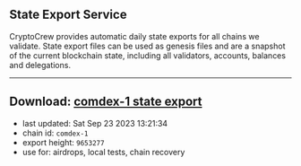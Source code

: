 ## State Export Service
CryptoCrew provides automatic daily state exports for all chains we validate. State export files can be used as genesis files and are a snapshot of the current blockchain state, including all validators, accounts, balances and delegations.

---
**Download: [comdex-1 state export](https://dl.ccvalidators.com/SERVICE/comdex/comdex-1_export_9653277.json)**
---

- last updated: Sat Sep 23 2023 13:21:34
- chain id: `comdex-1`
- export height: `9653277`
- use for: airdrops, local tests, chain recovery
